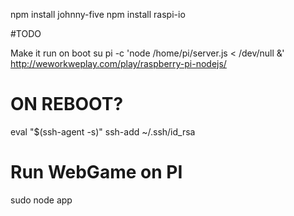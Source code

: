 npm install johnny-five
npm install raspi-io

#TODO

Make it run on boot
su pi -c 'node /home/pi/server.js < /dev/null &'
http://weworkweplay.com/play/raspberry-pi-nodejs/


# ON REBOOT?

eval "$(ssh-agent -s)"
ssh-add ~/.ssh/id_rsa

# Run WebGame on PI
sudo node app